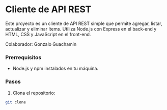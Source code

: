 # Cliente de API REST

Este proyecto es un cliente de API REST simple que permite agregar, listar, actualizar y eliminar ítems. Utiliza Node.js con Express en el back-end y HTML, CSS y JavaScript en el front-end.

Colaborador: Gonzalo Guachamin

### Prerrequisitos

- Node.js y npm instalados en tu máquina.

### Pasos

1. Clona el repositorio:

```bash
git clone 
